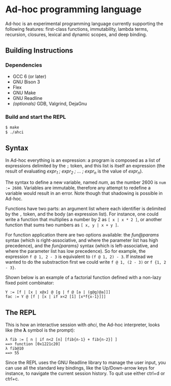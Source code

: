 # Ad-hoc programming language

Ad-hoc is an experimental programming language currently supporting the following features: first-class functions, immutability, lambda terms, recursion, closures, lexical and dynamic scopes, and deep binding.

## Building Instructions

### Dependencies

* GCC 6 (or later)
* GNU Bison 3
* Flex
* GNU Make
* GNU Readline
* *(optionals)* GDB, Valgrind, DejaGnu

### Build and start the REPL

```sh
$ make
$ ./ahci
```

## Syntax

In Ad-hoc everything is an expression: a program is composed as a list of expressions delimited by the `;` token, and this list is itself an expression (the result of evaluating *expr<sub>1</sub> ; expr<sub>2</sub> ; ... ; expr<sub>n</sub>* is the value of *expr<sub>n</sub>*).

The syntax to define a new variable, named *num*, as the number 2600 is `num := 2600`. Variables are immutable, therefore any attempt to redefine a variable would result in an error. Note though that shadowing is possible in Ad-hoc.

Functions have two parts: an argument list where each identifier is delimited by the `,` token, and the body (an expression list). For instance, one could write a function that multiplies a number by 2 as `[ x | x * 2 ]`, or another function that sums two numbers as `[ x, y | x + y ]`.

For function application there are two options available: the *fun@params* syntax (which is right-associative, and where the parameter list has high precedence), and the *fun{params}* syntax (which is left-associative, and where the parameter list has low precedence). So for example, the expression `f @ 1, 2 - 3` is equivalent to `(f @ 1, 2) - 3`. If instead we wanted to do the substraction first we could write `f @ 1, (2 - 3)` or `f {1, 2 - 3}`.

Shown below is an example of a factorial function defined with a non-lazy fixed point combinator:
```
Y := [f | [x | x@x] @ [g | f @ [a | (g@g)@a]]]
fac := Y @ [f | [x | if x<2 [1] [x*f{x-1}]]]
```

## The REPL

This is how an interactive session with *ahci*, the Ad-hoc interpreter, looks like (the **λ** symbol is the prompt):
```
λ fib := [ n | if n<2 [n] [fib{n-1} + fib{n-2}] ]
==> function [0x1221c20]
λ fib@10
==> 55
```

Since the REPL uses the GNU Readline library to manage the user input, you can use all the standard key bindings, like the Up/Down-arrow keys for instance, to navigate the current session history. To quit use either ctrl+d or ctrl+c.
